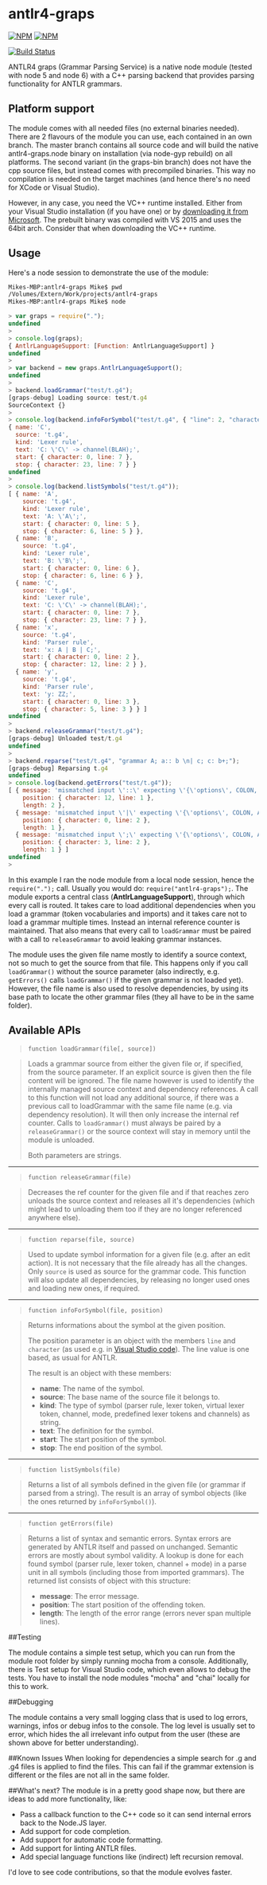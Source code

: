 # antlr4-graps

[![NPM](https://nodei.co/npm/antlr4-graps.png?downloads=true&downloadRank=true)](https://nodei.co/npm/antlr4-graps/) [![NPM](https://nodei.co/npm-dl/antlr4-graps.png?months=6&height=3)](https://nodei.co/npm/antlr4-graps/)

[![Build Status](https://travis-ci.org/mike-lischke/antlr-graps.svg?branch=master)](https://travis-ci.org/mike-lischke/antlr-graps)

ANTLR4 graps (Grammar Parsing Service) is a native node module (tested with node 5 and node 6) with a C++ parsing backend that provides parsing functionality for ANTLR grammars.

## Platform support

The module comes with all needed files (no external binaries needed). There are 2 flavours of the module you can use, each contained in an own branch. The master branch contains all source code and will build the native antlr4-graps.node binary on installation (via node-gyp rebuild) on all platforms. The second variant (in the graps-bin branch) does not have the cpp source files, but instead comes with precompiled binaries. This way no compilation is needed on the target machines (and hence there's no need for XCode or Visual Studio).

However, in any case, you need the VC++ runtime installed. Either from your Visual Studio installation (if you have one) or by [downloading it from Microsoft](https://www.microsoft.com/en-us/download/details.aspx?id=48145). The prebuilt binary was compiled with VS 2015 and uses the 64bit arch. Consider that when downloading the VC++ runtime.

## Usage

Here's a node session to demonstrate the use of the module:

```bash
Mikes-MBP:antlr4-graps Mike$ pwd
/Volumes/Extern/Work/projects/antlr4-graps
Mikes-MBP:antlr4-graps Mike$ node
```
```js
> var graps = require(".");
undefined
>
> console.log(graps);
{ AntlrLanguageSupport: [Function: AntlrLanguageSupport] }
undefined
>
> var backend = new graps.AntlrLanguageSupport();
undefined
>
> backend.loadGrammar("test/t.g4");
[graps-debug] Loading source: test/t.g4
SourceContext {}
>
> console.log(backend.infoForSymbol("test/t.g4", { "line": 2, "character": 11 }));
{ name: 'C',
  source: 't.g4',
  kind: 'Lexer rule',
  text: 'C: \'C\' -> channel(BLAH);',
  start: { character: 0, line: 7 },
  stop: { character: 23, line: 7 } }
undefined
>
> console.log(backend.listSymbols("test/t.g4"));
[ { name: 'A',
    source: 't.g4',
    kind: 'Lexer rule',
    text: 'A: \'A\';',
    start: { character: 0, line: 5 },
    stop: { character: 6, line: 5 } },
  { name: 'B',
    source: 't.g4',
    kind: 'Lexer rule',
    text: 'B: \'B\';',
    start: { character: 0, line: 6 },
    stop: { character: 6, line: 6 } },
  { name: 'C',
    source: 't.g4',
    kind: 'Lexer rule',
    text: 'C: \'C\' -> channel(BLAH);',
    start: { character: 0, line: 7 },
    stop: { character: 23, line: 7 } },
  { name: 'x',
    source: 't.g4',
    kind: 'Parser rule',
    text: 'x: A | B | C;',
    start: { character: 0, line: 2 },
    stop: { character: 12, line: 2 } },
  { name: 'y',
    source: 't.g4',
    kind: 'Parser rule',
    text: 'y: ZZ;',
    start: { character: 0, line: 3 },
    stop: { character: 5, line: 3 } } ]
undefined
>
> backend.releaseGrammar("test/t.g4");
[graps-debug] Unloaded test/t.g4
undefined
>
> backend.reparse("test/t.g4", "grammar A; a:: b \n| c; c: b+;");
[graps-debug] Reparsing t.g4
undefined
> console.log(backend.getErrors("test/t.g4"));
[ { message: 'mismatched input \'::\' expecting \'{\'options\', COLON, AT}\'',
    position: { character: 12, line: 1 },
    length: 2 },
  { message: 'mismatched input \'|\' expecting \'{\'options\', COLON, AT}\'',
    position: { character: 0, line: 2 },
    length: 1 },
  { message: 'mismatched input \';\' expecting \'{\'options\', COLON, AT}\'',
    position: { character: 3, line: 2 },
    length: 1 } ]
undefined
>
```

In this example I ran the node module from a local node session, hence the `require(".");` call. Usually you would do: `require("antlr4-graps");`. The module exports a central class (**AntlrLanguageSupport**), through which every call is routed. It takes care to load additional dependencies when you load a grammar (token vocabularies and imports) and it takes care not to load a grammar multiple times. Instead an internal reference counter is maintained. That also means that every call to `loadGrammar` must be paired with a call to `releaseGrammar` to avoid leaking grammar instances.

The module uses the given file name mostly to identify a source context, not so much to get the source from that file. This happens only if you call `loadGrammar()` without the source parameter (also indirectly, e.g. `getErrors()` calls `loadGrammar()` if the given grammar is not loaded yet). However, the file name is also used to resolve dependencies, by using its base path to locate the other grammar files (they all have to be in the same folder).

## Available APIs

> `function loadGrammar(file[, source])`

> Loads a grammar source from either the given file or, if specified, from the source parameter. If an explicit source is given then the file content will be ignored. The file name however is used to identify the internally managed source context and dependency references. A call to this function will not load any additional source, if there was a previous call to loadGrammar with the same file name (e.g. via dependency resolution). It will then only increase the internal ref counter. Calls to `loadGrammar()` must always be paired by a `releaseGrammar()` or the source context will stay in memory until the module is unloaded.
>
> Both parameters are strings.

-----

> `function releaseGrammar(file)`

> Decreases the ref counter for the given file and if that reaches zero unloads the source context and releases all it's dependencies (which might lead to unloading them too if they are no longer referenced anywhere else).

-----

> `function reparse(file, source)`

> Used to update symbol information for a given file (e.g. after an edit action). It is not necessary that the file already has all the changes. Only `source` is used as source for the grammar code. This function will also update all dependencies, by releasing no longer used ones and loading new ones, if required.

-----
    
> `function infoForSymbol(file, position)`

> Returns informations about the symbol at the given position.
>
> The position parameter is an object with the members `line` and `character` (as used e.g. in [Visual Studio code](https://code.visualstudio.com/docs/extensionAPI/vscode-api#Position)). The line value is one based, as usual for ANTLR.
> 
> The result is an object with these members:
> 
> - **name**: The name of the symbol.
> - **source**: The base name of the source file it belongs to.
> - **kind**: The type of symbol (parser rule, lexer token, virtual lexer token, channel, mode, predefined lexer tokens and channels) as string.
> - **text**: The definition for the symbol.
> - **start**: The start position of the symbol.
> - **stop**: The end position of the symbol.
    
-----
    
> `function listSymbols(file)`

> Returns a list of all symbols defined in the given file (or grammar if parsed from a string). The result is an array of symbol objects (like the ones returned by `infoForSymbol()`).

-----
    
> `function getErrors(file)`

> Returns a list of syntax and semantic errors. Syntax errors are generated by ANTLR itself and passed on unchanged. Semantic errors are mostly about symbol validity. A lookup is done for each found symbol (parser rule, lexer token, channel + mode) in a parse unit in all symbols (including those from imported grammars). The returned list consists of object with this structure:
> 
> - **message**: The error message.
> - **position**: The start position of the offending token.
> - **length**: The length of the error range (errors never span multiple lines).

##Testing

The module contains a simple test setup, which you can run from the module root folder by simply running mocha from a console. Additionally, there is Test setup for Visual Studio code, which even allows to debug the tests. You have to install the node modules "mocha" and "chai" locally for this to work.

##Debugging

The module contains a very small logging class that is used to log errors, warnings, infos or debug infos to the console. The log level is usually set to error, which hides the all irrelevant info output from the user (these are shown above for better understanding). 

##Known Issues
When looking for dependencies a simple search for .g and .g4 files is applied to find the files. This can fail if the grammar extension is different or the files are not all in the same folder.

##What's next?
The module is in a pretty good shape now, but there are ideas to add more functionality, like:

- Pass a callback function to the C++ code so it can send internal errors back to the Node.JS layer.
- Add support for code completion.
- Add support for automatic code formatting.
- Add support for linting ANTLR files.
- Add special language functions like (indirect) left recursion removal.

I'd love to see code contributions, so that the module evolves faster.
